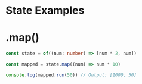 # State Examples

# .map()
```ts
const state = of((num: number) => [num * 2, num])

const mapped = state.map((num) => num * 10)

console.log(mapped.run(50)) // Output: [1000, 50]
```
